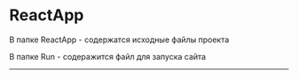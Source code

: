 # ReactApp

В папке ReactApp - содержатся исходные файлы проекта

В папке Run - содеражится файл для запуска сайта

_____ 


